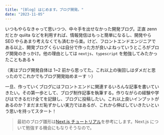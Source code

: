 ```yaml
---
title: "[Blog] はじめます。ブログ開発。"
date: "2023-11-05"
---
```


いつもやらなきゃって思いつつ、中々手を出せなかった開発ブログ。正直 zenn だとか quiita などを利用すれば、情報発信はもっと簡単になるし、開発やら SEO やらあまり考えなくても済むから楽。けど、フロントエンドエンジニアである以上、開発ブログくらいは自分で作った方が良いよねっていうところがブログ開発のきっかけ。他の理由としては `nextjs`、`typescript` を勉強してみたかったこともある 🌀

（実はブログ開発自体は 1~2 前から思ってた。これ以上の後回しはダメだと思ったのでこれかでもブログ開発始めまーす ✨）

一旦、作っていくブログにはフロントエンドに関連するいろんな記事を書いていきたい。その第一歩として、ブログ制作記事を執筆する。作りながらの経験や学びはできるだけ全てを記録し、ブログに投稿したい。これ以上良いインプットがあるのか？まだまだ恥ずかしい実力ではあるが、これから伸ばしていきたいという思いを持ってスタート！

> 最初のブログ雛形は[Next.js チュートリアル](https://nextjs.org/learn-pages-router/foundations/about-nextjs)を参考にします。Next.js について勉強する機会にもなりそうなので。
